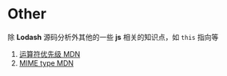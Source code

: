 # Other
 除 **Lodash** 源码分析外其他的一些 **js** 相关的知识点，如 `this` 指向等
 
 1. [运算符优先级 MDN](https://developer.mozilla.org/zh-CN/docs/Web/JavaScript/Reference/Operators/Operator_Precedence#table)
 2. [MIME type MDN](https://developer.mozilla.org/zh-CN/docs/Web/HTTP/Basics_of_HTTP/MIME_types/Common_types)
